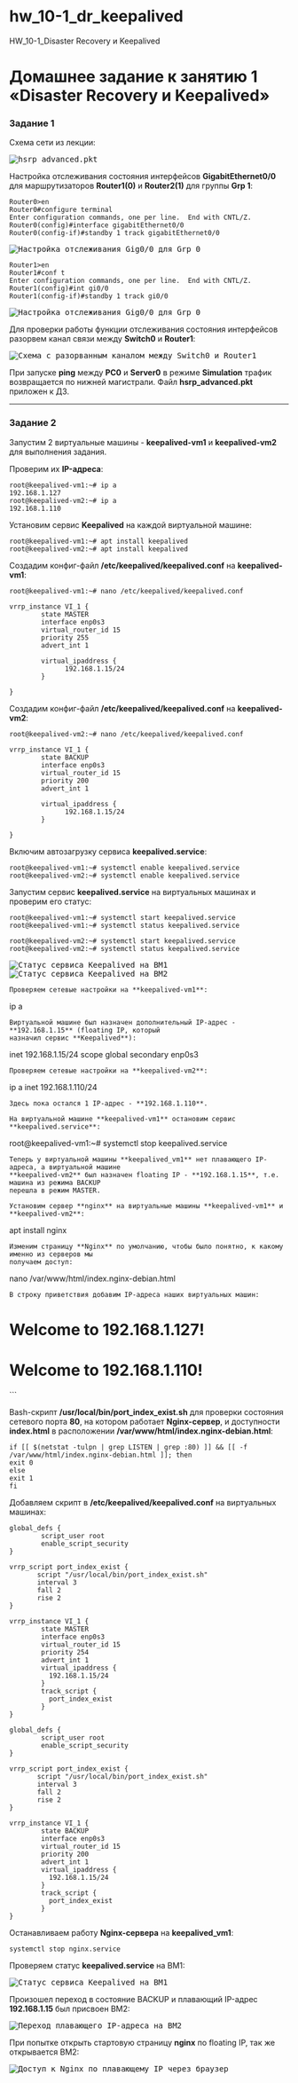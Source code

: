 # hw_10-1_dr_keepalived
HW_10-1_Disaster Recovery и Keepalived

# Домашнее задание к занятию 1 «Disaster Recovery и Keepalived»

### Задание 1

Схема сети из лекции:

<kbd>![hsrp_advanced.pkt](img/hsrp_advanced.pkt.png)</kbd>

Настройка отслеживания состояния интерфейсов **GigabitEthernet0/0** для маршрутизаторов 
**Router1(0)** и **Router2(1)** для группы **Grp 1**:

```
Router0>en
Router0#configure terminal
Enter configuration commands, one per line.  End with CNTL/Z.
Router0(config)#interface gigabitEthernet0/0
Router0(config-if)#standby 1 track gigabitEthernet0/0
```
<kbd>![Настройка отслеживания Gig0/0 для Grp 0](img/tracking_router1.png)</kbd>

```
Router1>en
Router1#conf t
Enter configuration commands, one per line.  End with CNTL/Z.
Router1(config)#int gi0/0
Router1(config-if)#standby 1 track gi0/0
```
<kbd>![Настройка отслеживания Gig0/0 для Grp 0](img/tracking_router2.png)</kbd>

Для проверки работы функции отслеживания состояния интерфейсов разорвем канал связи между
**Switch0** и **Router1**:

<kbd>![Схема с разорванным каналом между Switch0 и Router1](img/link_terminated.png)</kbd>

При запуске **ping** между **PC0** и **Server0** в режиме **Simulation** трафик возвращается 
по нижней магистрали. Файл **hsrp_advanced.pkt** приложен к ДЗ.

---

### Задание 2

Запустим 2 виртуальные машины - **keepalived-vm1** и **keepalived-vm2** для выполнения задания.

Проверим их **IP-адреса**:
```
root@keepalived-vm1:~# ip a
192.168.1.127
root@keepalived-vm2:~# ip a
192.168.1.110
```
Установим сервис **Keepalived** на каждой виртуальной машине:
```
root@keepalived-vm1:~# apt install keepalived
root@keepalived-vm2:~# apt install keepalived
```
Создадим конфиг-файл **/etc/keepalived/keepalived.conf** на **keepalived-vm1**:
```
root@keepalived-vm1:~# nano /etc/keepalived/keepalived.conf
```
```
vrrp_instance VI_1 {
        state MASTER
        interface enp0s3
        virtual_router_id 15
        priority 255
        advert_int 1

        virtual_ipaddress {
              192.168.1.15/24
        }

}
```
Создадим конфиг-файл **/etc/keepalived/keepalived.conf** на **keepalived-vm2**:
```
root@keepalived-vm2:~# nano /etc/keepalived/keepalived.conf
```
```
vrrp_instance VI_1 {
        state BACKUP
        interface enp0s3
        virtual_router_id 15
        priority 200
        advert_int 1

        virtual_ipaddress {
              192.168.1.15/24
        }

}
```
Включим автозагрузку сервиса **keepalived.service**:
```
root@keepalived-vm1:~# systemctl enable keepalived.service
root@keepalived-vm2:~# systemctl enable keepalived.service
```
Запустим сервис **keepalived.service** на виртуальных машинах и проверим его статус:
```
root@keepalived-vm1:~# systemctl start keepalived.service
root@keepalived-vm1:~# systemctl status keepalived.service

root@keepalived-vm2:~# systemctl start keepalived.service
root@keepalived-vm2:~# systemctl status keepalived.service

```
<kbd>![Статус сервиса Keepalived на ВМ1](img/keepalived_status_vm1.png)</kbd>
<kbd>![Статус сервиса Keepalived на ВМ2](img/keepalived_status_vm2.png)</kbd>
```
Проверяем сетевые настройки на **keepalived-vm1**:
```
ip a
```
Виртуальной машине был назначен дополнительный IP-адрес - **192.168.1.15** (floating IP, который
назначил сервис **Keepalived**):
```
inet 192.168.1.15/24 scope global secondary enp0s3
```
Проверяем сетевые настройки на **keepalived-vm2**:
```
ip a
inet 192.168.1.110/24
```
Здесь пока остался 1 IP-адрес - **192.168.1.110**.

На виртуальной машине **keepalived-vm1** остановим сервис **keepalived.service**:
```
root@keepalived-vm1:~# systemctl stop keepalived.service
```
Теперь у виртуальной машины **keepalived_vm1** нет плавающего IP-адреса, а виртуальной машине
**keepalived-vm2** был назначен floating IP - **192.168.1.15**, т.е. машина из режима BACKUP
перешла в режим MASTER.

Установим сервер **nginx** на виртуальные машины **keepalived-vm1** и **keepalived-vm2**:
```
apt install nginx
```
Изменим страницу **Nginx** по умолчанию, чтобы было понятно, к какому именно из серверов мы
получаем доступ:
```
nano /var/www/html/index.nginx-debian.html
```
В строку приветствия добавим IP-адреса наших виртуальных машин:
```
<h1>Welcome to 192.168.1.127!</h1>
<h1>Welcome to 192.168.1.110!</h1>
```

Bash-скрипт **/usr/local/bin/port_index_exist.sh** для проверки состояния сетевого порта **80**, на котором 
работает **Nginx-сервер**, и доступности **index.html** в расположении **/var/www/html/index.nginx-debian.html**:
```
if [[ $(netstat -tulpn | grep LISTEN | grep :80) ]] && [[ -f /var/www/html/index.nginx-debian.html ]]; then
exit 0
else
exit 1
fi
```

Добавляем скрипт в **/etc/keepalived/keepalived.conf** на виртуальных машинах:
```
global_defs {
        script_user root
        enable_script_security
}

vrrp_script port_index_exist {
       script "/usr/local/bin/port_index_exist.sh"
       interval 3
       fall 2   
       rise 2
}

vrrp_instance VI_1 {
        state MASTER
        interface enp0s3
        virtual_router_id 15
        priority 254
        advert_int 1
        virtual_ipaddress {
          192.168.1.15/24
        }
        track_script {
          port_index_exist
        }
}
```
```
global_defs {
        script_user root
        enable_script_security
}

vrrp_script port_index_exist {
       script "/usr/local/bin/port_index_exist.sh"
       interval 3
       fall 2   
       rise 2
}

vrrp_instance VI_1 {
        state BACKUP
        interface enp0s3
        virtual_router_id 15
        priority 200
        advert_int 1
        virtual_ipaddress {
          192.168.1.15/24
        }
        track_script {
          port_index_exist
        }
}
```
Останавливаем работу **Nginx-сервера** на **keepalived_vm1**:
```
systemctl stop nginx.service
```
Проверяем статус **keepalived.service** на ВМ1:

<kbd>![Статус сервиса Keepalived на ВМ1](img/keepalived_status_vm1_nginx_stopped.png)</kbd>

Произошел переход в состояние BACKUP и плавающий IP-адрес **192.168.1.15** был присвоен ВМ2:

<kbd>![Переход плавающего IP-адреса на ВМ2](img/floating_ip_address_migration_vm2.png)</kbd>

При попытке открыть стартовую страницу **nginx** по floating IP, так же открывается ВМ2:

<kbd>![Доступ к Nginx по плавающему IP через браузер](img/nginx_floating_ip_via_browser.png.png)</kbd>
